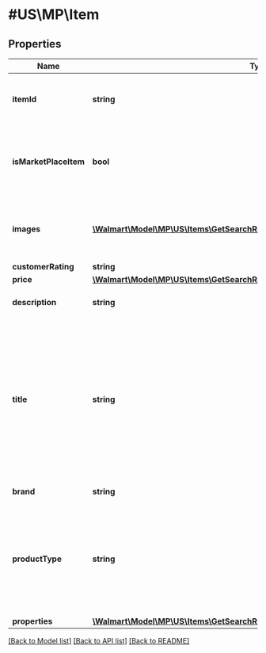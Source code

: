 # #US\MP\Item

## Properties

Name | Type | Description | Notes
------------ | ------------- | ------------- | -------------
**itemId** | **string** | Specifies the item identifier generated by Walmart. | [optional]
**isMarketPlaceItem** | **bool** | Specifies whether or not this item is available by other sellers in the Marketplace. | [optional]
**images** | [**\Walmart\Model\MP\US\Items\GetSearchResult200ResponseItemsInnerImagesInner[]**](GetSearchResult200ResponseItemsInnerImagesInner.md) | Provides images associated with the item product listing. | [optional]
**customerRating** | **string** |  | [optional]
**price** | [**\Walmart\Model\MP\US\Items\GetSearchResult200ResponseItemsInnerPrice**](GetSearchResult200ResponseItemsInnerPrice.md) |  | [optional]
**description** | **string** | Specifies the catalog item description. | [optional]
**title** | **string** | Provides the seller-specified alphanumeric string that uniquely identifies the product name. Example: 'Sterling Silver Blue Diamond Heart Pendant with 18in Chain'. | [optional]
**brand** | **string** | Specifies the item brand. | [optional]
**productType** | **string** | Provides the seller-specified alphanumeric string that uniquely identifies the Product Type. Example: 'Diamond'. | [optional]
**properties** | [**\Walmart\Model\MP\US\Items\GetSearchResult200ResponseItemsInnerProperties**](GetSearchResult200ResponseItemsInnerProperties.md) |  | [optional]


[[Back to Model list]](../) [[Back to API list]](../../Api/US/MP) [[Back to README]](../../README.md)
